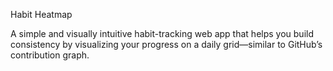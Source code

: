 Habit Heatmap

A simple and visually intuitive habit-tracking web app that helps you build consistency by visualizing your progress on a daily grid—similar to GitHub’s contribution graph.

